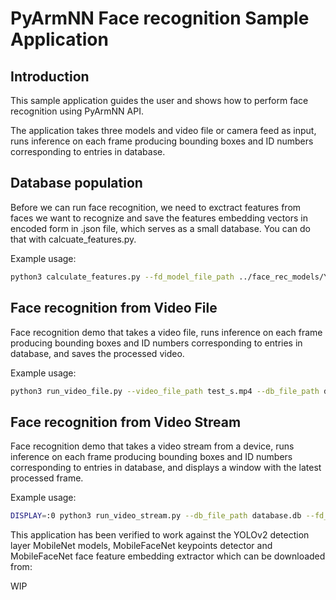 # PyArmNN Face recognition Sample Application

## Introduction
This sample application guides the user and shows how to perform face recognition using PyArmNN API. 

The application takes three models and video file or camera feed as input, runs inference on each frame producing bounding boxes and ID numbers corresponding to entries in database.

## Database population

Before we can run face recognition, we need to exctract features from faces we want to recognize and save the features embedding vectors in encoded form in .json file, which serves as a small database. You can do that with calcuate_features.py.

Example usage:

```bash
python3 calculate_features.py --fd_model_file_path ../face_rec_models/YOLOv2_best_mAP.tflite --kp_model_file_path ../face_rec_models/MobileFaceNet_kpts.tflite --fe_model_file_path ../face_rec_models/MobileFaceNet_features.tflite --db_file_path database.db --id 0 --name Paul --picture_file_path paul.png
```

## Face recognition from Video File
Face recognition demo that takes a video file, runs inference on each frame producing
bounding boxes and ID numbers corresponding to entries in database, and saves the processed video.

Example usage:

```bash
python3 run_video_file.py --video_file_path test_s.mp4 --db_file_path database.db --fd_model_file_path ../face_rec_models/YOLOv2_best_mAP.tflite --kp_model_file_path ../face_rec_models/MobileFaceNet_kpts.tflite --fe_model_file_path ../face_rec_models/MobileFaceNet_features.tflite 
```

## Face recognition from Video Stream

Face recognition demo that takes a video stream from a device, runs inference
on each frame producing bounding boxes and ID numbers corresponding to entries in database,
and displays a window with the latest processed frame.

Example usage:

```bash
DISPLAY=:0 python3 run_video_stream.py --db_file_path database.db --fd_model_file_path ../face_rec_models/YOLOv2_best_mAP.tflite --kp_model_file_path ../face_rec_models/MobileFaceNet_kpts.tflite --fe_model_file_path ../face_rec_models/MobileFaceNet_features.tflite 
```

This application has been verified to work against the YOLOv2 detection layer MobileNet models, MobileFaceNet keypoints detector and MobileFaceNet face feature embedding extractor which can be downloaded from:

WIP
